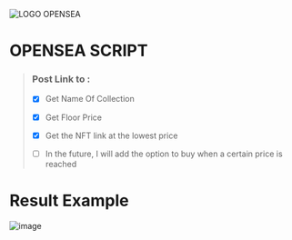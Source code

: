 ![LOGO OPENSEA](https://user-images.githubusercontent.com/53188622/154032233-26936886-095b-4a79-a7f6-b4434c727315.png)

# OPENSEA SCRIPT  

> ### Post Link to :
>
> - [x] Get Name Of Collection
>
> - [x] Get Floor Price
>
> - [x] Get the NFT link at the lowest price
>
> - [ ] In the future, I will add the option to buy when a certain price is reached

# Result Example
![image](https://user-images.githubusercontent.com/53188622/154037850-ef62c407-d592-488c-8c06-4b84a704ed81.png)

